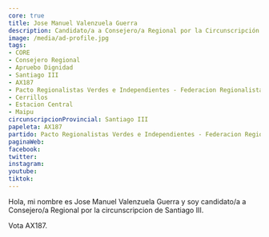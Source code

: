 ```yaml
---
core: true
title: Jose Manuel Valenzuela Guerra
description: Candidato/a a Consejero/a Regional por la Circunscripción de Santiago III
image: /media/ad-profile.jpg
tags:
- CORE
- Consejero Regional
- Apruebo Dignidad
- Santiago III
- AX187
- Pacto Regionalistas Verdes e Independientes - Federacion Regionalista Verde Social - Ricardo Martinez Valencia
- Cerrillos
- Estacion Central
- Maipu
circunscripcionProvincial: Santiago III
papeleta: AX187
partido: Pacto Regionalistas Verdes e Independientes - Federacion Regionalista Verde Social - Ricardo Martinez Valencia
paginaWeb:
facebook:
twitter:
instagram:
youtube:
tiktok:
---
```

Hola, mi nombre es Jose Manuel Valenzuela Guerra y soy candidato/a a Consejero/a Regional por la circunscripcion de Santiago III.

Vota AX187.